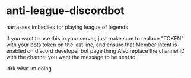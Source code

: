 # anti-league-discordbot
harrasses imbeciles for playing league of legends

If you want to use this in your server, just make sure to replace 
"TOKEN" with your bots token on the last line, and ensure that
Member Intent is enabled on discord developer bot page thing
Also replace the channel ID with the channel you want the message to be sent to

idrk what im doing

